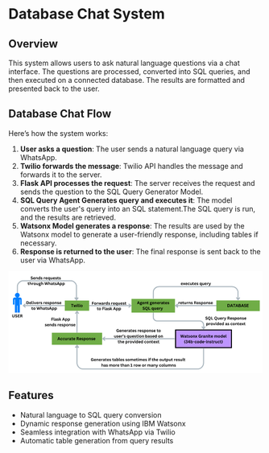 # Database Chat System

## Overview
This system allows users to ask natural language questions via a chat interface. The questions are processed, converted into SQL queries, and then executed on a connected database. The results are formatted and presented back to the user.

## Database Chat Flow

Here’s how the system works:

1. **User asks a question**: The user sends a natural language query via WhatsApp.
2. **Twilio forwards the message**: Twilio API handles the message and forwards it to the server.
3. **Flask API processes the request**: The server receives the request and sends the question to the SQL Query Generator Model.
4. **SQL Query Agent Generates query and executes it**: The model converts the user's query into an SQL statement.The SQL query is run, and the results are retrieved.
5. **Watsonx Model generates a response**: The results are used by the Watsonx model to generate a user-friendly response, including tables if necessary.
6. **Response is returned to the user**: The final response is sent back to the user via WhatsApp.

![Database Chat Flow](/images/Database_chat.png)

## Features

- Natural language to SQL query conversion
- Dynamic response generation using IBM Watsonx
- Seamless integration with WhatsApp via Twilio
- Automatic table generation from query results
